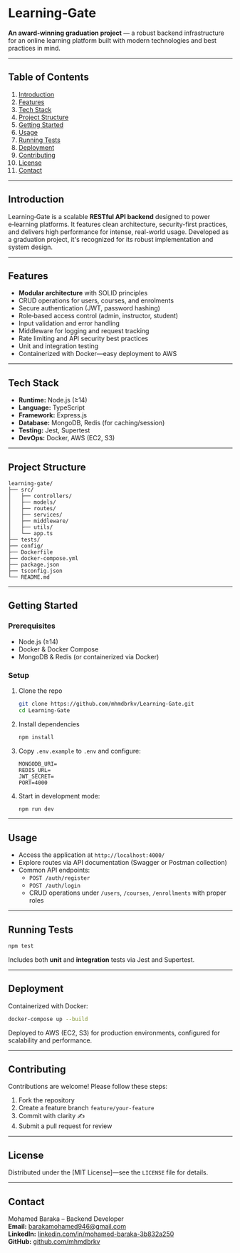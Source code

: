 # Learning‑Gate

**An award‑winning graduation project** — a robust backend infrastructure for an online learning platform built with modern technologies and best practices in mind.

---

## Table of Contents
1. [Introduction](#introduction)  
2. [Features](#features)  
3. [Tech Stack](#tech-stack)  
4. [Project Structure](#project-structure)  
5. [Getting Started](#getting-started)  
6. [Usage](#usage)  
7. [Running Tests](#running-tests)  
8. [Deployment](#deployment)  
9. [Contributing](#contributing)  
10. [License](#license)  
11. [Contact](#contact)

---

## Introduction
Learning‑Gate is a scalable **RESTful API backend** designed to power e‑learning platforms. It features clean architecture, security-first practices, and delivers high performance for intense, real-world usage. Developed as a graduation project, it's recognized for its robust implementation and system design.

---

## Features
- **Modular architecture** with SOLID principles  
- CRUD operations for users, courses, and enrolments  
- Secure authentication (JWT, password hashing)  
- Role‑based access control (admin, instructor, student)  
- Input validation and error handling  
- Middleware for logging and request tracking  
- Rate limiting and API security best practices  
- Unit and integration testing  
- Containerized with Docker—easy deployment to AWS

---

## Tech Stack
- **Runtime:** Node.js (≥14)  
- **Language:** TypeScript  
- **Framework:** Express.js  
- **Database:** MongoDB, Redis (for caching/session)  
- **Testing:** Jest, Supertest  
- **DevOps:** Docker, AWS (EC2, S3)

---

## Project Structure
```
learning-gate/
├── src/
│   ├── controllers/
│   ├── models/
│   ├── routes/
│   ├── services/
│   ├── middleware/
│   ├── utils/
│   └── app.ts
├── tests/
├── config/
├── Dockerfile
├── docker-compose.yml
├── package.json
├── tsconfig.json
└── README.md
```

---

## Getting Started

### Prerequisites
- Node.js (≥14)  
- Docker & Docker Compose  
- MongoDB & Redis (or containerized via Docker)  

### Setup
1. Clone the repo  
   ```bash
   git clone https://github.com/mhmdbrkv/Learning-Gate.git
   cd Learning-Gate
   ```
2. Install dependencies  
   ```bash
   npm install
   ```
3. Copy `.env.example` to `.env` and configure:
   ```
   MONGODB_URI=
   REDIS_URL=
   JWT_SECRET=
   PORT=4000
   ```
4. Start in development mode:
   ```bash
   npm run dev
   ```

---

## Usage
- Access the application at `http://localhost:4000/`
- Explore routes via API documentation (Swagger or Postman collection)
- Common API endpoints:
  - `POST /auth/register`
  - `POST /auth/login`
  - CRUD operations under `/users`, `/courses`, `/enrollments` with proper roles

---

## Running Tests
```bash
npm test
```
Includes both **unit** and **integration** tests via Jest and Supertest.

---

## Deployment
Containerized with Docker:
```bash
docker-compose up --build
```
Deployed to AWS (EC2, S3) for production environments, configured for scalability and performance.

---

## Contributing
Contributions are welcome! Please follow these steps:
1. Fork the repository  
2. Create a feature branch `feature/your-feature`  
3. Commit with clarity ✍️  
4. Submit a pull request for review

---

## License
Distributed under the [MIT License]—see the `LICENSE` file for details.

---

## Contact
Mohamed Baraka – Backend Developer  
**Email:** barakamohamed946@gmail.com  
**LinkedIn:** [linkedin.com/in/mohamed-baraka-3b832a250](https://linkedin.com/in/mohamed-baraka-3b832a250)  
**GitHub:** [github.com/mhmdbrkv](https://github.com/mhmdbrkv)  
